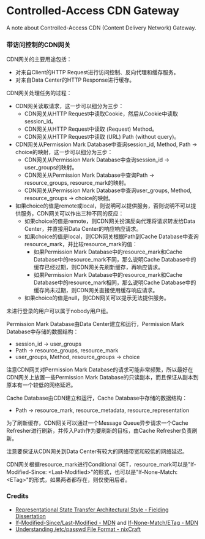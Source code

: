 # Controlled-Access CDN Gateway
A note about Controlled-Access CDN (Content Delivery Network) Gateway.

### 带访问控制的CDN网关

CDN网关的主要用途包括：
- 对来自Client的HTTP Request进行访问控制、反向代理和缓存服务。
- 对来自Data Center的HTTP Response进行缓存。

CDN网关处理任务的过程：
- CDN网关读取请求，这一步可以细分为三步：
  - CDN网关从HTTP Request中读取Cookie，然后从Cookie中读取session_id。
  - CDN网关从HTTP Request中读取 (Request) Method。
  - CDN网关从HTTP Request中读取 (URL) Path (without query)。
- CDN网关从Permission Mark Database中查询session_id, Method, Path -> choice的映射，这一步可以细分为三步：
  - CDN网关从Permission Mark Database中查询session_id -> user_groups的映射。
  - CDN网关从Permission Mark Database中查询Path -> resource_groups, resource_mark的映射。
  - CDN网关从Permission Mark Database中查询user_groups, Method, resource_groups -> choice的映射。
- 如果choice的值是remote或local，则说明可以提供服务，否则说明不可以提供服务，CDN网关可以作出三种不同的反应：
  - 如果choice的值是remote，则CDN网关扮演反向代理将请求转发给Data Center，并直接用Data Center的响应响应请求。
  - 如果choice的值是local，则CDN网关根据Path到Cache Database中查询resource_mark，并比较resource_mark的值：
    - 如果Permission Mark Database中的resource_mark和Cache Database中的resource_mark不同，那么说明Cache Database中的缓存已经过期，则CDN网关先刷新缓存，再响应请求。
    - 如果Permission Mark Database中的resource_mark和Cache Database中的resource_mark相同，那么说明Cache Database中的缓存尚未过期，则CDN网关直接使用缓存响应请求。
  - 如果choice的值是null，则CDN网关可以提示无法提供服务。

未进行登录的用户可以属于nobody用户组。

Permission Mark Database由Data Center建立和运行，Permission Mark Database中存储的数据结构：
- session_id -> user_groups
- Path -> resource_groups, resource_mark
- user_groups, Method, resource_groups -> choice

注意CDN网关对Permission Mark Database的请求可能非常频繁，所以最好在CDN网关上放置一些Permission Mark Database的只读副本，而且保证从副本到原本有一个较低的网络延迟。

Cache Database由CDN建立和运行，Cache Database中存储的数据结构：
- Path -> resource_mark, resource_metadata, resource_representation

为了刷新缓存，CDN网关可以通过一个Message Queue异步请求一个Cache Refresher进行刷新，并传入Path作为要刷新的目标，由Cache Refresher负责刷新。

注意要保证从CDN网关到Data Center有较大的网络带宽和较低的网络延迟。

CDN网关根据resource_mark进行Conditional GET，resource_mark可以是"If-Modified-Since: \<Last-Modified\>"的形式，也可以是"If-None-Match: \<ETag\>"的形式，如果两者都存在，则仅使用后者。

### Credits
- [Representational State Transfer Architectural Style - Fielding Dissertation](https://ics.uci.edu/~fielding/pubs/dissertation/rest_arch_style.htm)
- [If-Modified-Since/Last-Modified - MDN](https://developer.mozilla.org/en-US/docs/Web/HTTP/Headers/If-Modified-Since) and [If-None-Match/ETag - MDN](https://developer.mozilla.org/en-US/docs/Web/HTTP/Headers/If-None-Match)
- [Understanding /etc/passwd File Format - nixCraft](https://www.cyberciti.biz/faq/understanding-etcpasswd-file-format)
